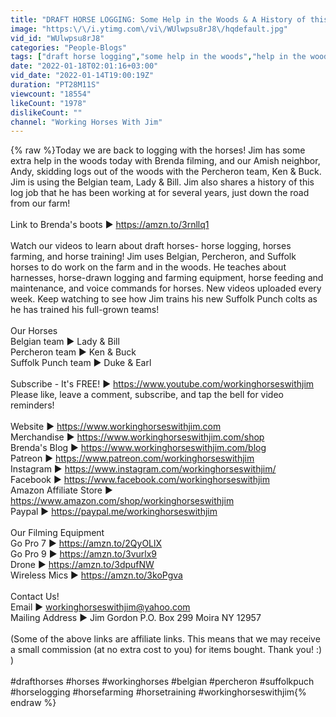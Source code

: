 ```yaml
---
title: "DRAFT HORSE LOGGING: Some Help in the Woods & A History of this Log Job!"
image: "https:\/\/i.ytimg.com\/vi\/WUlwpsu8rJ8\/hqdefault.jpg"
vid_id: "WUlwpsu8rJ8"
categories: "People-Blogs"
tags: ["draft horse logging","some help in the woods","help in the woods"]
date: "2022-01-18T02:01:16+03:00"
vid_date: "2022-01-14T19:00:19Z"
duration: "PT28M11S"
viewcount: "18554"
likeCount: "1978"
dislikeCount: ""
channel: "Working Horses With Jim"
---
```

{% raw %}Today we are back to logging with the horses! Jim has some extra help in the woods today with Brenda filming, and our Amish neighbor, Andy,  skidding logs out of the woods with the Percheron team, Ken &amp; Buck. Jim is using the Belgian team, Lady &amp; Bill. Jim also shares a history of this log job that he has been working at for several years, just down the road from our farm! <br /><br />Link to Brenda's boots ►   <a rel="nofollow" target="blank" href="https://amzn.to/3rnllq1">https://amzn.to/3rnllq1</a><br /><br />Watch our videos to learn about draft horses- horse logging, horses farming, and horse training! Jim uses Belgian, Percheron, and Suffolk horses to do work on the farm and in the woods. He teaches about harnesses, horse-drawn logging and farming equipment, horse feeding and maintenance, and voice commands for horses. New videos uploaded every week. Keep watching to see how Jim trains his new Suffolk Punch colts as he has trained his full-grown teams! <br /><br />Our Horses<br />Belgian team ►   Lady &amp; Bill<br />Percheron team ►   Ken &amp; Buck<br />Suffolk Punch team ►   Duke &amp; Earl<br /><br />Subscribe -  It's FREE! ►   <a rel="nofollow" target="blank" href="https://www.youtube.com/workinghorseswithjim">https://www.youtube.com/workinghorseswithjim</a><br />Please like, leave a comment, subscribe, and tap the bell for video reminders! <br /><br />Website ►   <a rel="nofollow" target="blank" href="https://www.workinghorseswithjim.com">https://www.workinghorseswithjim.com</a><br />Merchandise  ►   <a rel="nofollow" target="blank" href="https://www.workinghorseswithjim.com/shop">https://www.workinghorseswithjim.com/shop</a><br />Brenda's Blog ►   <a rel="nofollow" target="blank" href="https://www.workinghorseswithjim.com/blog">https://www.workinghorseswithjim.com/blog</a><br />Patreon ►   <a rel="nofollow" target="blank" href="https://www.patreon.com/workinghorseswithjim">https://www.patreon.com/workinghorseswithjim</a><br />Instagram ►  <a rel="nofollow" target="blank" href="https://www.instagram.com/workinghorseswithjim/">https://www.instagram.com/workinghorseswithjim/</a><br />Facebook ► <a rel="nofollow" target="blank" href="https://www.facebook.com/workinghorseswithjim">https://www.facebook.com/workinghorseswithjim</a><br />Amazon Affiliate Store ►   <a rel="nofollow" target="blank" href="https://www.amazon.com/shop/workinghorseswithjim">https://www.amazon.com/shop/workinghorseswithjim</a><br />Paypal ►   <a rel="nofollow" target="blank" href="https://paypal.me/workinghorseswithjim">https://paypal.me/workinghorseswithjim</a><br /><br />Our Filming Equipment<br />Go Pro 7 ►   <a rel="nofollow" target="blank" href="https://amzn.to/2QyOLlX​">https://amzn.to/2QyOLlX​</a><br />Go Pro 9 ►   <a rel="nofollow" target="blank" href="https://amzn.to/3vurlx9">https://amzn.to/3vurlx9</a><br />Drone ►   <a rel="nofollow" target="blank" href="https://amzn.to/3dpufNW">https://amzn.to/3dpufNW</a><br />Wireless Mics ►   <a rel="nofollow" target="blank" href="https://amzn.to/3koPgva">https://amzn.to/3koPgva</a><br /><br />Contact Us! <br />Email ►   workinghorseswithjim@yahoo.com<br />Mailing Address ►   Jim Gordon P.O. Box 299 Moira NY 12957<br /><br />(Some of the above links are affiliate links. This means that we may receive a small commission (at no extra cost to you) for items bought. Thank you! :) )<br /><br />#drafthorses #horses #workinghorses #belgian #percheron #suffolkpuch #horselogging #horsefarming #horsetraining #workinghorseswithjim{% endraw %}
